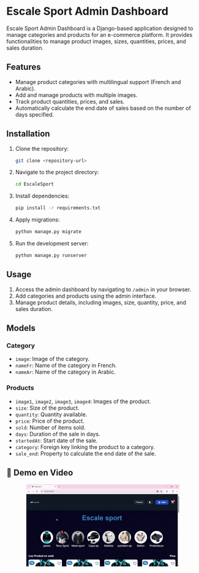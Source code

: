 # Escale Sport Admin Dashboard

Escale Sport Admin Dashboard is a Django-based application designed to manage categories and products for an e-commerce platform. It provides functionalities to manage product images, sizes, quantities, prices, and sales duration.

## Features

- Manage product categories with multilingual support (French and Arabic).
- Add and manage products with multiple images.
- Track product quantities, prices, and sales.
- Automatically calculate the end date of sales based on the number of days specified.

## Installation

1. Clone the repository:
   ```bash
   git clone <repository-url>
   ```

2. Navigate to the project directory:
   ```bash
   cd EscaleSport
   ```

3. Install dependencies:
   ```bash
   pip install -r requirements.txt
   ```

4. Apply migrations:
   ```bash
   python manage.py migrate
   ```

5. Run the development server:
   ```bash
   python manage.py runserver
   ```

## Usage

1. Access the admin dashboard by navigating to `/admin` in your browser.
2. Add categories and products using the admin interface.
3. Manage product details, including images, size, quantity, price, and sales duration.

## Models

### Category
- `image`: Image of the category.
- `nameFr`: Name of the category in French.
- `nameAr`: Name of the category in Arabic.

### Products
- `image1`, `image2`, `image3`, `image4`: Images of the product.
- `size`: Size of the product.
- `quantity`: Quantity available.
- `price`: Price of the product.
- `sold`: Number of items sold.
- `days`: Duration of the sale in days.
- `startedAt`: Start date of the sale.
- `category`: Foreign key linking the product to a category.
- `sale_end`: Property to calculate the end date of the sale.

## 🎥 Demo en Video  

<p align="center">
  <img src="./demo_vd.gif" alt="Démonstration en vidéo">
  <br>
  <br>
</p>